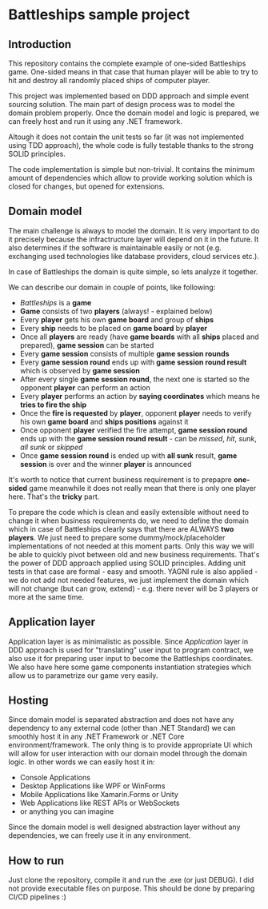 # Battleships sample project
## Introduction

This repository contains the complete example of one-sided Battleships game. One-sided means in that case that human player will be able to try to hit and destroy all randomly placed ships of computer player.

This project was implemented based on DDD approach and simple event sourcing solution. The main part of design process was to model the domain problem properly. Once the domain model and logic is prepared, we can freely host and run it using any .NET framework.

Altough it does not contain the unit tests so far (it was not implemented using TDD approach), the whole code is fully testable thanks to the strong SOLID principles.

The code implementation is simple but non-trivial. It contains the minimum amount of dependencies which allow to provide working solution which is closed for changes, but opened for extensions.

## Domain model

The main challenge is always to model the domain. It is very important to do it precisely because the infractructure layer will depend on it in the future. It also determines if the software is maintainable easily or not (e.g. exchanging used technologies like database providers, cloud services etc.). 

In case of Battleships the domain is quite simple, so lets analyze it together.

We can describe our domain in couple of points, like following:

* *Battleships* is a **game**
* **Game** consists of two **players** (always! - explained below)
* Every **player** gets his own **game board** and group of **ships**
* Every **ship** needs to be placed on **game board** by **player**
* Once all **players** are ready (have **game boards** with all **ships** placed and prepared), **game session** can be started
* Every **game session** consists of multiple **game session rounds**
* Every **game session round** ends up with **game session round result** which is observed by **game session**
* After every single **game session round**, the next one is started so the opponent **player** can perform an action
* Every **player** performs an action by **saying coordinates** which means he **tries to fire the ship**
* Once the **fire is requested** by **player**, opponent **player** needs to verify his own **game board** and **ships positions** against it
* Once opponent **player** verified the fire attempt, **game session round** ends up with the **game session round result** - can be *missed*, *hit*, *sunk*, *all sunk* or *skipped*
* Once **game session round** is ended up with **all sunk** result, **game session** is over and the winner **player** is announced

It's worth to notice that current business requirement is to prepapre **one-sided** game meanwhile it does not really mean that there is only one player here. That's the **tricky** part.

To prepare the code which is clean and easily extensible without need to change it when business requirements do, we need to define the domain which in case of Battleships clearly says that there are ALWAYS **two players**. We just need to prepare some dummy/mock/placeholder implementations of not needed at this moment parts. Only this way we will be able to quickly pivot between old and new business requirements. That's the power of DDD approach applied using SOLID principles. Adding unit tests in that case are formal - easy and smooth. YAGNI rule is also applied - we do not add not needed features, we just implement the domain which will not change (but can grow, extend) - e.g. there never will be 3 players or more at the same time.

## Application layer

Application layer is as minimalistic as possible. Since *Application* layer in DDD approach is used for "translating" user input to program contract, we also use it for preparing user input to become the Battleships coordinates. We also have here some game components instantiation strategies which allow us to parametrize our game very easily. 

## Hosting

Since domain model is separated abstraction and does not have any dependency to any external code (other than .NET Standard) we can smoothly host it in any .NET Framework or .NET Core environment/framework. The only thing is to provide appropriate UI which will allow for user interaction with our domain model through the domain logic. In other words we can easily host it in:
* Console Applications
* Desktop Applications like WPF or WinForms
* Mobile Applications like Xamarin.Forms or Unity
* Web Applications like REST APIs or WebSockets
* or anything you can imagine

Since the domain model is well designed abstraction layer without any dependencies, we can freely use it in any environment.

## How to run

Just clone the repository, compile it and run the .exe (or just DEBUG). I did not provide executable files on purpose. This should be done by preparing CI/CD pipelines :)